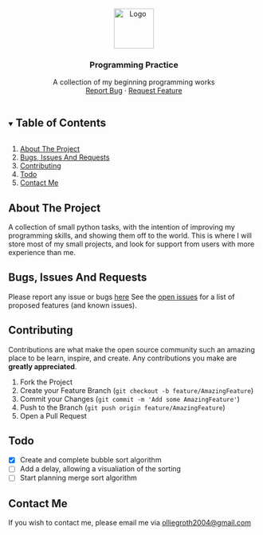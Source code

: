 <br />
<p align="center">
  <img src="https://upload.wikimedia.org/wikipedia/commons/thumb/c/c3/Python-logo-notext.svg/1200px-Python-logo-notext.svg.png" alt="Logo" width="80" height="80">
  <a href="https://github.com/olliegroth/PythonProgrammingPractise">
  </a>

  <h3 align="center">Programming Practice</h3>

  <p align="center">
    A collection of my beginning programming works
    <br />
    <a href="https://github.com/olliegroth/PythonProgrammingPractise/issues">Report Bug</a>
    ·
    <a href="https://github.com/olliegroth/PythonProgrammingPractise/issues">Request Feature</a>
  </p>
</p>


<details open="open">
  <summary><h2 style="display: inline-block">Table of Contents</h2></summary>
  <ol>
    <li>
      <a href="#about-the-project">About The Project</a>
    </li>
    <li><a href="#bugs-issues-and-requests">Bugs, Issues And Requests</a></li>
    <li><a href="#contributing">Contributing</a></li>
    <li><a href="#todo">Todo</a></li>
    <li><a href="#contact-me">Contact Me</a></li>
  </ol>
</details>



## About The Project

A collection of small python tasks, with the intention of improving my programming skills, and showing them off to the world. This is where I will store most of my small projects, and look for support from users with more experience than me.


## Bugs, Issues And Requests
Please report any issue or bugs [here](https://github.com/olliegroth/PythonProgrammingPractise/issues/new)
See the [open issues](https://github.com/olliegroth/PythonProgrammingPractise/issues) for a list of proposed features (and known issues).

## Contributing
Contributions are what make the open source community such an amazing place to be learn, inspire, and create. Any contributions you make are **greatly appreciated**.

1. Fork the Project
2. Create your Feature Branch (`git checkout -b feature/AmazingFeature`)
3. Commit your Changes (`git commit -m 'Add some AmazingFeature'`)
4. Push to the Branch (`git push origin feature/AmazingFeature`)
5. Open a Pull Request

## Todo 

- [x] Create and complete bubble sort algorithm
- [ ] Add a delay, allowing a visualiation of the sorting
- [ ] Start planning merge sort algorithm

## Contact Me 

If you wish to contact me, please email me via olliegroth2004@gmail.com
